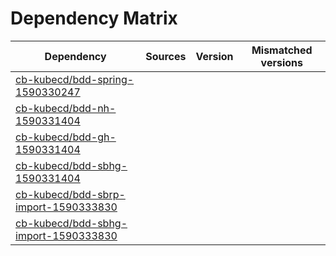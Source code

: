 # Dependency Matrix

Dependency | Sources | Version | Mismatched versions
---------- | ------- | ------- | -------------------
[cb-kubecd/bdd-spring-1590330247](https://github.com/cb-kubecd/bdd-spring-1590330247.git) |  | []() | 
[cb-kubecd/bdd-nh-1590331404](https://github.com/cb-kubecd/bdd-nh-1590331404.git) |  | []() | 
[cb-kubecd/bdd-gh-1590331404](https://github.com/cb-kubecd/bdd-gh-1590331404.git) |  | []() | 
[cb-kubecd/bdd-sbhg-1590331404](https://github.com/cb-kubecd/bdd-sbhg-1590331404.git) |  | []() | 
[cb-kubecd/bdd-sbrp-import-1590333830](https://github.com/cb-kubecd/bdd-sbrp-import-1590333830.git) |  | []() | 
[cb-kubecd/bdd-sbhg-import-1590333830](https://github.com/cb-kubecd/bdd-sbhg-import-1590333830.git) |  | []() | 
